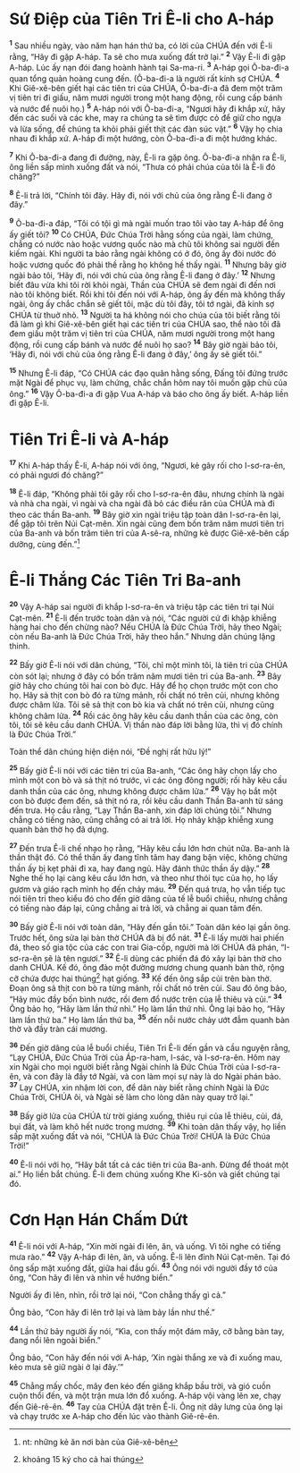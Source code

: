 

# Sứ Điệp của Tiên Tri Ê-li cho A-háp
<sup><b>1</b></sup> Sau nhiều ngày, vào năm hạn hán thứ ba, có lời của CHÚA đến với Ê-li rằng, “Hãy đi gặp A-háp. Ta sẽ cho mưa xuống đất trở lại.” <sup><b>2</b></sup> Vậy Ê-li đi gặp A-háp. Lúc ấy nạn đói đang hoành hành tại Sa-ma-ri. <sup><b>3</b></sup> A-háp gọi Ô-ba-đi-a quan tổng quản hoàng cung đến. (Ô-ba-đi-a là người rất kính sợ CHÚA. <sup><b>4</b></sup> Khi Giê-xê-bên giết hại các tiên tri của CHÚA, Ô-ba-đi-a đã đem một trăm vị tiên tri đi giấu, năm mươi người trong một hang động, rồi cung cấp bánh và nước để nuôi họ.) <sup><b>5</b></sup> A-háp nói với Ô-ba-đi-a, “Ngươi hãy đi khắp xứ, hãy đến các suối và các khe, may ra chúng ta sẽ tìm được cỏ để giữ cho ngựa và lừa sống, để chúng ta khỏi phải giết thịt các đàn súc vật.” <sup><b>6</b></sup> Vậy họ chia nhau đi khắp xứ. A-háp đi một hướng, còn Ô-ba-đi-a đi một hướng khác.

<sup><b>7</b></sup> Khi Ô-ba-đi-a đang đi đường, này, Ê-li ra gặp ông. Ô-ba-đi-a nhận ra Ê-li, ông liền sấp mình xuống đất và nói, “Thưa có phải chúa của tôi là Ê-li đó chăng?”

<sup><b>8</b></sup> Ê-li trả lời, “Chính tôi đây. Hãy đi, nói với chủ của ông rằng Ê-li đang ở đây.”

<sup><b>9</b></sup> Ô-ba-đi-a đáp, “Tôi có tội gì mà ngài muốn trao tôi vào tay A-háp để ông ấy giết tôi? <sup><b>10</b></sup> Có CHÚA, Đức Chúa Trời hằng sống của ngài, làm chứng, chẳng có nước nào hoặc vương quốc nào mà chủ tôi không sai người đến kiếm ngài. Khi người ta bảo rằng ngài không có ở đó, ông ấy đòi nước đó hoặc vương quốc đó phải thề rằng họ không hề thấy ngài. <sup><b>11</b></sup> Nhưng bây giờ ngài bảo tôi, ‘Hãy đi, nói với chủ của ông rằng Ê-li đang ở đây.’ <sup><b>12</b></sup> Nhưng biết đâu vừa khi tôi rời khỏi ngài, Thần của CHÚA sẽ đem ngài đi đến nơi nào tôi không biết. Rồi khi tôi đến nói với A-háp, ông ấy đến mà không thấy ngài, ông ấy chắc chắn sẽ giết tôi, mặc dù tôi đây, tôi tớ ngài, đã kính sợ CHÚA từ thuở nhỏ. <sup><b>13</b></sup> Người ta há không nói cho chúa của tôi biết rằng tôi đã làm gì khi Giê-xê-bên giết hại các tiên tri của CHÚA sao, thể nào tôi đã đem giấu một trăm vị tiên tri của CHÚA, năm mươi người trong một hang động, rồi cung cấp bánh và nước để nuôi họ sao? <sup><b>14</b></sup> Bây giờ ngài bảo tôi, ‘Hãy đi, nói với chủ của ông rằng Ê-li đang ở đây,’ ông ấy sẽ giết tôi.”

<sup><b>15</b></sup> Nhưng Ê-li đáp, “Có CHÚA các đạo quân hằng sống, Đấng tôi đứng trước mặt Ngài để phục vụ, làm chứng, chắc chắn hôm nay tôi muốn gặp chủ của ông.” <sup><b>16</b></sup> Vậy Ô-ba-đi-a đi gặp Vua A-háp và báo cho ông ấy biết. A-háp liền đi gặp Ê-li.

# Tiên Tri Ê-li và A-háp
<sup><b>17</b></sup> Khi A-háp thấy Ê-li, A-háp nói với ông, “Ngươi, kẻ gây rối cho I-sơ-ra-ên, có phải ngươi đó chăng?”

<sup><b>18</b></sup> Ê-li đáp, “Không phải tôi gây rối cho I-sơ-ra-ên đâu, nhưng chính là ngài và nhà cha ngài, vì ngài và cha ngài đã bỏ các điều răn của CHÚA mà đi theo các thần Ba-anh. <sup><b>19</b></sup> Bây giờ xin ngài triệu tập toàn dân I-sơ-ra-ên lại, để gặp tôi trên Núi Cạt-mên. Xin ngài cũng đem bốn trăm năm mươi tiên tri của Ba-anh và bốn trăm tiên tri của A-sê-ra, những kẻ được Giê-xê-bên cấp dưỡng, cùng đến.”[^1]

# Ê-li Thắng Các Tiên Tri Ba-anh
<sup><b>20</b></sup> Vậy A-háp sai người đi khắp I-sơ-ra-ên và triệu tập các tiên tri tại Núi Cạt-mên. <sup><b>21</b></sup> Ê-li đến trước toàn dân và nói, “Các người cứ đi khập khiễng hàng hai cho đến chừng nào? Nếu CHÚA là Đức Chúa Trời, hãy theo Ngài; còn nếu Ba-anh là Đức Chúa Trời, hãy theo hắn.” Nhưng dân chúng lặng thinh.

<sup><b>22</b></sup> Bấy giờ Ê-li nói với dân chúng, “Tôi, chỉ một mình tôi, là tiên tri của CHÚA còn sót lại; nhưng ở đây có bốn trăm năm mươi tiên tri của Ba-anh. <sup><b>23</b></sup> Bây giờ hãy cho chúng tôi hai con bò đực. Hãy để họ chọn trước một con cho họ. Hãy sả thịt con bò đó ra từng mảnh, rồi chất nó trên củi, nhưng không được châm lửa. Tôi sẽ sả thịt con bò kia và chất nó trên củi, nhưng cũng không châm lửa. <sup><b>24</b></sup> Rồi các ông hãy kêu cầu danh thần của các ông, còn tôi, tôi sẽ kêu cầu danh CHÚA. Vị thần nào đáp lời bằng lửa, thì vị đó chính là Đức Chúa Trời.”

Toàn thể dân chúng hiện diện nói, “Đề nghị rất hữu lý!”

<sup><b>25</b></sup> Bấy giờ Ê-li nói với các tiên tri của Ba-anh, “Các ông hãy chọn lấy cho mình một con bò và sả thịt nó trước, vì các ông đông người; rồi hãy kêu cầu danh thần của các ông, nhưng không được châm lửa.” <sup><b>26</b></sup> Vậy họ bắt một con bò được đem đến, sả thịt nó ra, rồi kêu cầu danh Thần Ba-anh từ sáng đến trưa. Họ cầu rằng, “Lạy Thần Ba-anh, xin đáp lời chúng tôi.” Nhưng chẳng có tiếng nào, cũng chẳng có ai trả lời. Họ nhảy khập khiễng xung quanh bàn thờ họ đã dựng.

<sup><b>27</b></sup> Đến trưa Ê-li chế nhạo họ rằng, “Hãy kêu cầu lớn hơn chút nữa. Ba-anh là thần thật đó. Có thể thần ấy đang tĩnh tâm hay đang bận việc, không chừng thần ấy bị kẹt phải đi xa, hay đang ngủ. Hãy đánh thức thần ấy dậy.” <sup><b>28</b></sup> Nghe thế họ lại càng kêu cầu lớn hơn, và theo như thói tục của họ, họ lấy gươm và giáo rạch mình họ đến chảy máu. <sup><b>29</b></sup> Đến quá trưa, họ vẫn tiếp tục nói tiên tri theo kiểu đó cho đến giờ dâng của tế lễ buổi chiều, nhưng chẳng có tiếng nào đáp lại, cũng chẳng ai trả lời, và chẳng ai quan tâm đến.

<sup><b>30</b></sup> Bấy giờ Ê-li nói với toàn dân, “Hãy đến gần tôi.” Toàn dân kéo lại gần ông. Trước hết, ông sửa lại bàn thờ CHÚA đã bị đổ nát. <sup><b>31</b></sup> Ê-li lấy mười hai phiến đá, theo số gia tộc của các con trai Gia-cốp, người mà lời CHÚA đã phán, “I-sơ-ra-ên sẽ là tên ngươi.” <sup><b>32</b></sup> Ê-li dùng các phiến đá đó xây lại bàn thờ cho danh CHÚA. Kế đó, ông đào một đường mương chung quanh bàn thờ, rộng cỡ chứa được hai thúng[^2] hạt giống. <sup><b>33</b></sup> Kế đến ông sắp củi trên bàn thờ. Đoạn ông sả thịt con bò ra từng mảnh, rồi chất nó trên củi. Sau đó ông bảo, “Hãy múc đầy bốn bình nước, rồi đem đổ nước trên của lễ thiêu và củi.” <sup><b>34</b></sup> Ông bảo họ, “Hãy làm lần thứ nhì.” Họ làm lần thứ nhì. Ông lại bảo họ, “Hãy làm lần thứ ba.” Họ làm lần thứ ba, <sup><b>35</b></sup> đến nỗi nước chảy ướt đẫm quanh bàn thờ và đầy tràn cái mương.

<sup><b>36</b></sup> Đến giờ dâng của lễ buổi chiều, Tiên Tri Ê-li đến gần và cầu nguyện rằng, “Lạy CHÚA, Đức Chúa Trời của Áp-ra-ham, I-sác, và I-sơ-ra-ên. Hôm nay xin Ngài cho mọi người biết rằng Ngài chính là Đức Chúa Trời của I-sơ-ra-ên, và con đây là đầy tớ Ngài, và con làm mọi sự này là do Ngài phán bảo. <sup><b>37</b></sup> Lạy CHÚA, xin nhậm lời con, để dân này biết rằng chính Ngài là Đức Chúa Trời, CHÚA ôi, và Ngài sẽ làm cho lòng dân này quay trở lại.”

<sup><b>38</b></sup> Bấy giờ lửa của CHÚA từ trời giáng xuống, thiêu rụi của lễ thiêu, củi, đá, bụi đất, và làm khô hết nước trong mương. <sup><b>39</b></sup> Khi toàn dân thấy vậy, họ liền sấp mặt xuống đất và nói, “CHÚA là Đức Chúa Trời! CHÚA là Đức Chúa Trời!”

<sup><b>40</b></sup> Ê-li nói với họ, “Hãy bắt tất cả các tiên tri của Ba-anh. Đừng để thoát một ai.” Họ liền bắt chúng. Ê-li đem chúng xuống Khe Ki-sôn và giết chúng tại đó.

# Cơn Hạn Hán Chấm Dứt
<sup><b>41</b></sup> Ê-li nói với A-háp, “Xin mời ngài đi lên, ăn, và uống. Vì tôi nghe có tiếng mưa rào.” <sup><b>42</b></sup> Vậy A-háp đi lên, ăn, và uống. Ê-li lên đỉnh Núi Cạt-mên. Tại đó ông sấp mặt xuống đất, giữa hai đầu gối. <sup><b>43</b></sup> Ông nói với người đầy tớ của ông, “Con hãy đi lên và nhìn về hướng biển.”

Người ấy đi lên, nhìn, rồi trở lại nói, “Con chẳng thấy gì cả.”

Ông bảo, “Con hãy đi lên trở lại và làm bảy lần như thế.”

<sup><b>44</b></sup> Lần thứ bảy người ấy nói, “Kìa, con thấy một đám mây, cỡ bằng bàn tay, đang nổi lên ngoài biển.”

Ông bảo, “Con hãy đến nói với A-háp, ‘Xin ngài thắng xe và đi xuống mau, kẻo mưa sẽ giữ ngài ở lại đây.’”

<sup><b>45</b></sup> Chẳng mấy chốc, mây đen kéo đến giăng khắp bầu trời, và gió cuồn cuộn thổi đến, và một trận mưa lớn đổ xuống. A-háp vội vàng lên xe, chạy đến Giê-rê-ên. <sup><b>46</b></sup> Tay của CHÚA đặt trên Ê-li. Ông nịt dây lưng của ông lại và chạy trước xe A-háp cho đến lúc vào thành Giê-rê-ên.

[^1]: nt: những kẻ ăn nơi bàn của Giê-xê-bên
[^2]: khoảng 15 ký cho cả hai thúng
